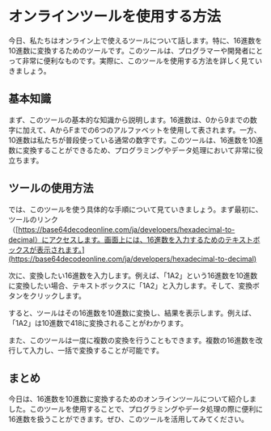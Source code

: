 オンラインツールを使用する方法
===============

今日、私たちはオンライン上で使えるツールについて話します。特に、16進数を10進数に変換するためのツールです。このツールは、プログラマーや開発者にとって非常に便利なものです。実際に、このツールを使用する方法を詳しく見ていきましょう。

基本知識
----

まず、このツールの基本的な知識から説明します。16進数は、0から9までの数字に加えて、AからFまでの6つのアルファベットを使用して表されます。一方、10進数は私たちが普段使っている通常の数字です。このツールは、16進数を10進数に変換することができるため、プログラミングやデータ処理において非常に役立ちます。

ツールの使用方法
--------

では、このツールを使う具体的な手順について見ていきましょう。まず最初に、ツールのリンク（[https://base64decodeonline.com/ja/developers/hexadecimal-to-decimal）にアクセスします。画面上には、16進数を入力するためのテキストボックスが表示されます。](https://base64decodeonline.com/ja/developers/hexadecimal-to-decimal)

次に、変換したい16進数を入力します。例えば、「1A2」という16進数を10進数に変換したい場合、テキストボックスに「1A2」と入力します。そして、変換ボタンをクリックします。

すると、ツールはその16進数を10進数に変換し、結果を表示します。例えば、「1A2」は10進数で418に変換されることがわかります。

また、このツールは一度に複数の変換を行うこともできます。複数の16進数を改行して入力し、一括で変換することが可能です。

まとめ
---

今日は、16進数を10進数に変換するためのオンラインツールについて紹介しました。このツールを使用することで、プログラミングやデータ処理の際に便利に16進数を扱うことができます。ぜひ、このツールを活用してみてください。
